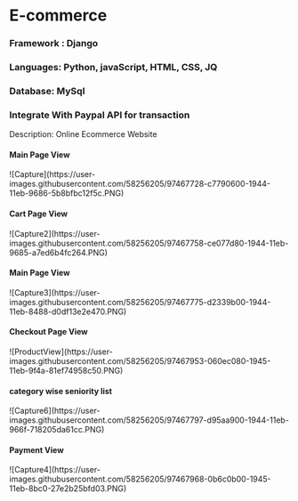 # E-commerce

<h3> Framework : Django </h3>

<h3> Languages: Python, javaScript, HTML, CSS, JQ </h3>

<h3> Database: MySql </h3>
  
<h3> Integrate With Paypal API for transaction </h3>
  
Description: Online Ecommerce Website
  
<h4> Main Page View </h4>
![Capture](https://user-images.githubusercontent.com/58256205/97467728-c7790600-1944-11eb-9686-5b8bfbc12f5c.PNG)


<h4> Cart Page View </h4>
![Capture2](https://user-images.githubusercontent.com/58256205/97467758-ce077d80-1944-11eb-9685-a7ed6b4fc264.PNG)


<h4> Main Page View </h4>
![Capture3](https://user-images.githubusercontent.com/58256205/97467775-d2339b00-1944-11eb-8488-d0df13e2e470.PNG)


<h4> Checkout Page View </h4>
![ProductView](https://user-images.githubusercontent.com/58256205/97467953-060ec080-1945-11eb-9f4a-81ef74958c50.PNG)


<h4> category wise seniority list</h4>
![Capture6](https://user-images.githubusercontent.com/58256205/97467797-d95aa900-1944-11eb-966f-718205da61cc.PNG)


<h4> Payment View </h4>
![Capture4](https://user-images.githubusercontent.com/58256205/97467968-0b6c0b00-1945-11eb-8bc0-27e2b25bfd03.PNG)

